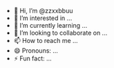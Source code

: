 - 👋 Hi, I’m @zzxxbbuu
- 👀 I’m interested in ...
- 🌱 I’m currently learning ...
- 💞️ I’m looking to collaborate on ...
- 📫 How to reach me ...
- 😄 Pronouns: ...
- ⚡ Fun fact: ...

<!---
zzxxbbuu/zzxxbbuu is a ✨ special ✨ repository because its `README.md` (this file) appears on your GitHub profile.
You can click the Preview link to take a look at your changes.
--->
